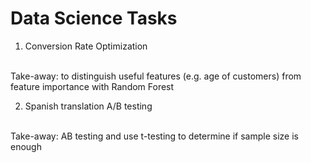 # Data Science Tasks

1) Conversion Rate Optimization
<br/>
Take-away: to distinguish useful features (e.g. age of customers) from feature importance with Random Forest

2) Spanish translation A/B testing
<br/>
Take-away: AB testing and use t-testing to determine if sample size is enough